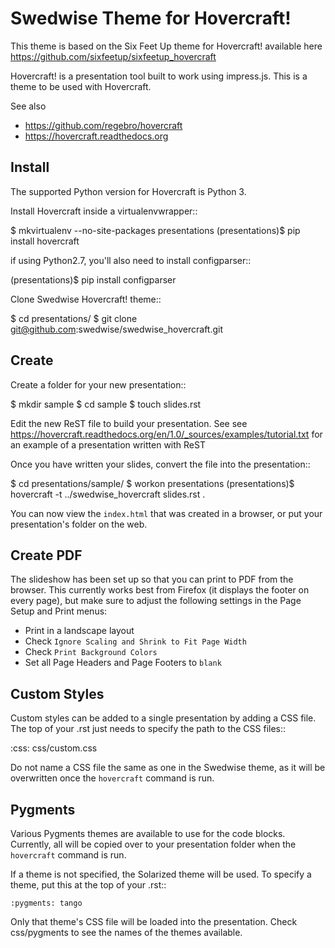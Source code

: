 Swedwise Theme for Hovercraft!
==============================

This theme is based on the Six Feet Up theme for Hovercraft! available here https://github.com/sixfeetup/sixfeetup_hovercraft

Hovercraft! is a presentation tool built to work using impress.js. This is a theme to be used
with Hovercraft.

See also 
 * https://github.com/regebro/hovercraft
 * https://hovercraft.readthedocs.org

Install
-------

The supported Python version for Hovercraft is Python 3.

Install Hovercraft inside a virtualenvwrapper::

  $ mkvirtualenv --no-site-packages presentations
  (presentations)$ pip install hovercraft
  
if using Python2.7, you'll also need to install configparser:: 
 
  (presentations)$ pip install configparser

Clone Swedwise Hovercraft! theme::

  $ cd presentations/
  $ git clone git@github.com:swedwise/swedwise_hovercraft.git

Create
------

Create a folder for your new presentation::

  $ mkdir sample
  $ cd sample
  $ touch slides.rst

Edit the new ReST file to build your presentation. See see https://hovercraft.readthedocs.org/en/1.0/_sources/examples/tutorial.txt for an example of a presentation written with ReST

Once you have written your slides, convert the file into the presentation::

  $ cd presentations/sample/
  $ workon presentations
  (presentations)$ hovercraft -t ../swedwise_hovercraft slides.rst .

You can now view the `index.html` that was created in a browser, or put your presentation's folder on the web. 


Create PDF
----------

The slideshow has been set up so that you can print to PDF from the browser. This currently works best from Firefox (it displays the footer on every page), but make sure to adjust the following settings in the Page Setup and Print menus:

 * Print in a landscape layout
 * Check ``Ignore Scaling and Shrink to Fit Page Width``
 * Check ``Print Background Colors``
 * Set all Page Headers and Page Footers to ``blank``

Custom Styles
-------------

Custom styles can be added to a single presentation by adding a CSS file.  The top of your .rst just needs to specify the path to the CSS files::

  :css: css/custom.css
 
Do not name a CSS file the same as one in the Swedwise theme, as it will be overwritten once the ``hovercraft`` command is run.

Pygments
--------

Various Pygments themes are available to use for the code blocks.  Currently, all will be copied over to your presentation folder when the ``hovercraft`` command is run. 

If a theme is not specified, the Solarized theme will be used.  To specify a theme, put this at the top of your .rst::

    :pygments: tango
    
Only that theme's CSS file will be loaded into the presentation. Check css/pygments to see the names of the themes available.

